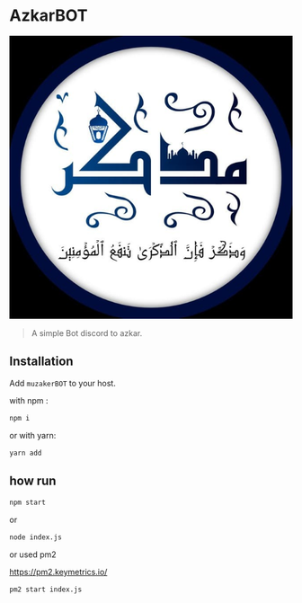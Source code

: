 # AzkarBOT

![logo](https://github.com/muzaker/telegramBot/raw/main/logo.jpg)

> A simple Bot discord to azkar.

## Installation

Add `muzakerBOT` to your host.

with npm :

```bash
npm i
```

or with yarn:

```bash
yarn add
```

## how run

```bash
npm start
```

or

```bash
node index.js
```

or used pm2

https://pm2.keymetrics.io/

```bash
pm2 start index.js
```
